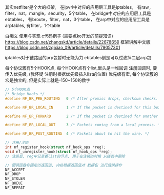 其实netfliter是个大的框架，
在ipv4中对应的应用层工具是iptables，   有raw，filter，nat，mangle，security，5个table，
在bridge中对应的应用层工具是ebtables， 有broute，filter，nat，3个table，
在arp中对应的应用层工具是arptables,    有filter，1个table



白痴文
使用与实现 c代码例子 (需要点ko开发的前提知识)
https://blog.csdn.net/zhangskd/article/details/22678659
框架讲解中文版
https://blog.csdn.net/zqixiao_09/article/details/79057301

iptables对于链路层的arp包暂时无能为力
ebtables倒是可以过滤掉二层arp包

每个协议簇有5个HOOK点,
每个HOOK点有个list,里头是一堆回调
注册回调时, 要传入优先级, (我怀疑 注册时根据优先级插入list的位置)
优先级有宏, 每个协议簇的宏是独立的, 但是实际上就是-150~150的数字


```c
// 5个HOOK点
/* Bridge Hooks */
#define NF_BR_PRE_ROUTING	0 /* After promisc drops, checksum checks. */

#define NF_BR_LOCAL_IN		1 /* If the packet is destined for this box. */

#define NF_BR_FORWARD		2 /* If the packet is destined for another interface. */

#define NF_BR_LOCAL_OUT		3 /* Packets coming from a local process. */

#define NF_BR_POST_ROUTING	4 /* Packets about to hit the wire. */

// 注册/注销
int nf_register_hook(struct nf_hook_ops *reg);
void nf_unregister_hook(struct nf_hook_ops *reg);
// 注册后, reg中记录着list的节点, 用于在注销的时候 从链表中删除

// 回调函数有固定的返回值, 内核根据返回值对 数据包 进行后续操作
NF_ACCEPT
NF_DROP
NF_STOLEN
NF_QUEUE
NF_REPEAT
```
